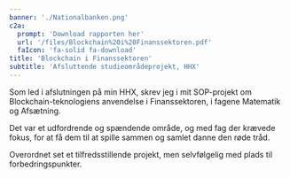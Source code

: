 ```yaml
---
banner: './Nationalbanken.png'
c2a:
  prompt: 'Download rapporten her'
  url: '/files/Blockchain%20i%20Finanssektoren.pdf'
  faIcon: 'fa-solid fa-download'
title: 'Blockchain i Finanssektoren'
subtitle: 'Afsluttende studieområdeprojekt, HHX'
---
```


Som led i afslutningen på min HHX, skrev jeg i mit SOP-projekt om Blockchain-teknologiens anvendelse i Finanssektoren, i fagene Matematik og Afsætning.

Det var et udfordrende og spændende område, og med fag der krævede fokus, for at få dem til at spille sammen og samlet danne den røde tråd.

Overordnet set et tilfredsstillende projekt, men selvfølgelig med plads til forbedringspunkter.
